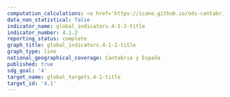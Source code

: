 ```yaml
---
computation_calculations: <a href='https://icane.github.io/ods-cantabria/assets/pdf/4.1.2.1.pdf' target='_blank'>Proporción de personas entre 18 y 20 años que han completado al menos la primera etapa de enseñanza secundaria</a><br><a href='https://icane.github.io/ods-cantabria/assets/pdf/4.1.2.1_1.pdf' target='_blank'>Proporción de hombres entre 18 y 20 años que han completado al menos la primera etapa de enseñanza secundaria</a><br><a href='https://icane.github.io/ods-cantabria/assets/pdf/4.1.2.1_2.pdf' target='_blank'>Proporción de mujeres entre 18 y 20 años que han completado al menos la primera etapa de enseñanza secundaria</a><br><a href='https://icane.github.io/ods-cantabria/assets/pdf/4.1.2.2.pdf' target='_blank'>Proporción de personas entre 20 y 22 años que han completado al menos la segunda etapa de enseñanza secundaria</a><br><a href='https://icane.github.io/ods-cantabria/assets/pdf/4.1.2.2_1.pdf' target='_blank'>Proporción de hombres entre 20 y 22 años que han completado al menos la segunda etapa de enseñanza secundaria</a><br><a href='https://icane.github.io/ods-cantabria/assets/pdf/4.1.2.2_2.pdf' target='_blank'>Proporción de mujeres entre 20 y 22 años que han completado al menos la segunda etapa de enseñanza secundaria</a>
data_non_statistical: false
indicator_name: global_indicators.4-1-2-title
indicator_number: 4.1.2
reporting_status: complete
graph_title: global_indicators.4-1-2-title
graph_type: line
national_geographical_coverage: Cantabria y España
published: true
sdg_goal: '4'
target_name: global_targets.4-1-title
target_id: '4.1'
---
```

